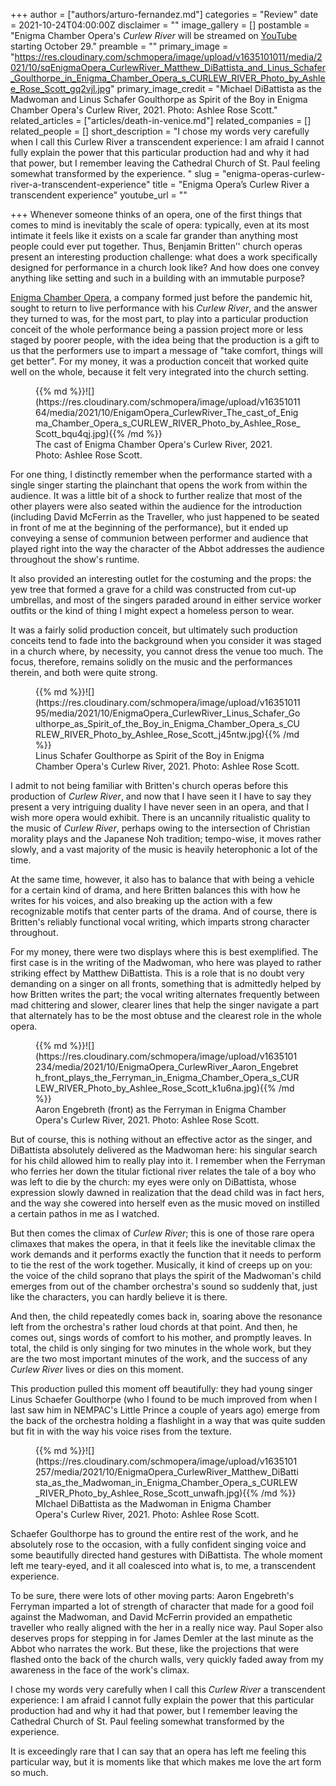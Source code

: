 +++
author = ["authors/arturo-fernandez.md"]
categories = "Review"
date = 2021-10-24T04:00:00Z
disclaimer = ""
image_gallery = []
postamble = "Enigma Chamber Opera's _Curlew River_ will be streamed on [YouTube](https://www.youtube.com/c/EnigmaChamberOpera) starting October 29."
preamble = ""
primary_image = "https://res.cloudinary.com/schmopera/image/upload/v1635101011/media/2021/10/sqEnigmaOpera_CurlewRiver_Matthew_DiBattista_and_Linus_Schafer_Goulthorpe_in_Enigma_Chamber_Opera_s_CURLEW_RIVER_Photo_by_Ashlee_Rose_Scott_gq2vjl.jpg"
primary_image_credit = "Michael DiBattista as the Madwoman and Linus Schafer Goulthorpe as Spirit of the Boy in Enigma Chamber Opera's Curlew River, 2021. Photo: Ashlee Rose Scott."
related_articles = ["articles/death-in-venice.md"]
related_companies = []
related_people = []
short_description = "I chose my words very carefully when I call this Curlew River a transcendent experience: I am afraid I cannot fully explain the power that this particular production had and why it had that power, but I remember leaving the Cathedral Church of St. Paul feeling somewhat transformed by the experience. "
slug = "enigma-operas-curlew-river-a-transcendent-experience"
title = "Enigma Opera’s Curlew River a transcendent experience"
youtube_url = ""

+++
Whenever someone thinks of an opera, one of the first things that comes to mind is inevitably the scale of opera: typically, even at its most intimate it feels like it exists on a scale far grander than anything most people could ever put together. Thus, Benjamin Britten’' church operas present an interesting production challenge: what does a work specifically designed for performance in a church look like? And how does one convey anything like setting and such in a building with an immutable purpose?

[Enigma Chamber Opera](https://www.facebook.com/enigmachamberopera/), a company formed just before the pandemic hit, sought to return to live performance with his _Curlew River_, and the answer they turned to was, for the most part, to play into a particular production conceit of the whole performance being a passion project more or less staged by poorer people, with the idea being that the production is a gift to us that the performers use to impart a message of "take comfort, things will get better". For my money, it was a production conceit that worked quite well on the whole, because it felt very integrated into the church setting.

<figure data-type="image">{{% md %}}![](https://res.cloudinary.com/schmopera/image/upload/v1635101164/media/2021/10/EnigamOpera_CurlewRiver_The_cast_of_Enigma_Chamber_Opera_s_CURLEW_RIVER_Photo_by_Ashlee_Rose_Scott_bqu4qj.jpg){{% /md %}}

<figcaption>The cast of Enigma Chamber Opera's Curlew River, 2021. Photo: Ashlee Rose Scott.</figcaption>

</figure>

For one thing, I distinctly remember when the performance started with a single singer starting the plainchant that opens the work from within the audience. It was a little bit of a shock to further realize that most of the other players were also seated within the audience for the introduction (including David McFerrin as the Traveller, who just happened to be seated in front of me at the beginning of the performance), but it ended up conveying a sense of communion between performer and audience that played right into the way the character of the Abbot addresses the audience throughout the show's runtime. 

It also provided an interesting outlet for the costuming and the props: the yew tree that formed a grave for a child was constructed from cut-up umbrellas, and most of the singers paraded around in either service worker outfits or the kind of thing I might expect a homeless person to wear.

It was a fairly solid production conceit, but ultimately such production conceits tend to fade into the background when you consider it was staged in a church where, by necessity, you cannot dress the venue too much. The focus, therefore, remains solidly on the music and the performances therein, and both were quite strong.

<figure data-type="image">{{% md %}}![](https://res.cloudinary.com/schmopera/image/upload/v1635101195/media/2021/10/EnigmaOpera_CurlewRiver_Linus_Schafer_Goulthorpe_as_Spirit_of_the_Boy_in_Enigma_Chamber_Opera_s_CURLEW_RIVER_Photo_by_Ashlee_Rose_Scott_j45ntw.jpg){{% /md %}}

<figcaption>Linus Schafer Goulthorpe as Spirit of the Boy in Enigma Chamber Opera's Curlew River, 2021. Photo: Ashlee Rose Scott.</figcaption>

</figure>

I admit to not being familiar with Britten's church operas before this production of _Curlew River_, and now that I have seen it I have to say they present a very intriguing duality I have never seen in an opera, and that I wish more opera would exhibit. There is an uncannily ritualistic quality to the music of _Curlew River_, perhaps owing to the intersection of Christian morality plays and the Japanese Noh tradition; tempo-wise, it moves rather slowly, and a vast majority of the music is heavily heterophonic a lot of the time. 

At the same time, however, it also has to balance that with being a vehicle for a certain kind of drama, and here Britten balances this with how he writes for his voices, and also breaking up the action with a few recognizable motifs that center parts of the drama. And of course, there is Britten's reliably functional vocal writing, which imparts strong character throughout.

For my money, there were two displays where this is best exemplified. The first case is in the writing of the Madwoman, who here was played to rather striking effect by Matthew DiBattista. This is a role that is no doubt very demanding on a singer on all fronts, something that is admittedly helped by how Britten writes the part; the vocal writing alternates frequently between mad chittering and slower, clearer lines that help the singer navigate a part that alternately has to be the most obtuse and the clearest role in the whole opera. 

<figure data-type="image">{{% md %}}![](https://res.cloudinary.com/schmopera/image/upload/v1635101234/media/2021/10/EnigmaOpera_CurlewRiver_Aaron_Engebreth_front_plays_the_Ferryman_in_Enigma_Chamber_Opera_s_CURLEW_RIVER_Photo_by_Ashlee_Rose_Scott_k1u6na.jpg){{% /md %}}

<figcaption>Aaron Engebreth (front) as the Ferryman in Enigma Chamber Opera's Curlew River, 2021. Photo: Ashlee Rose Scott.</figcaption>

</figure>

But of course, this is nothing without an effective actor as the singer, and DiBattista absolutely delivered as the Madwoman here: his singular search for his child allowed him to really play into it. I remember when the Ferryman who ferries her down the titular fictional river relates the tale of a boy who was left to die by the church: my eyes were only on DiBattista, whose expression slowly dawned in realization that the dead child was in fact hers, and the way she cowered into herself even as the music moved on instilled a certain pathos in me as I watched.

But then comes the climax of _Curlew River_; this is one of those rare opera climaxes that makes the opera, in that it feels like the inevitable climax the work demands and it performs exactly the function that it needs to perform to tie the rest of the work together. Musically, it kind of creeps up on you: the voice of the child soprano that plays the spirit of the Madwoman's child emerges from out of the chamber orchestra's sound so suddenly that, just like the characters, you can hardly believe it is there. 

And then, the child repeatedly comes back in, soaring above the resonance left from the orchestra's rather loud chords at that point. And then, he comes out, sings words of comfort to his mother, and promptly leaves. In total, the child is only singing for two minutes in the whole work, but they are the two most important minutes of the work, and the success of any _Curlew River_ lives or dies on this moment.

This production pulled this moment off beautifully: they had young singer Linus Schaefer Goulthorpe (who I found to be much improved from when I last saw him in NEMPAC's Little Prince a couple of years ago) emerge from the back of the orchestra holding a flashlight in a way that was quite sudden but fit in with the way his voice rises from the texture.

<figure data-type="image">{{% md %}}![](https://res.cloudinary.com/schmopera/image/upload/v1635101257/media/2021/10/EnigmaOpera_CurlewRiver_Matthew_DiBattista_as_the_Madwoman_in_Enigma_Chamber_Opera_s_CURLEW_RIVER_Photo_by_Ashlee_Rose_Scott_unwafh.jpg){{% /md %}}

<figcaption>MIchael DiBattista as the Madwoman in Enigma Chamber Opera's Curlew River, 2021. Photo: Ashlee Rose Scott.</figcaption>

</figure>

Schaefer Goulthorpe has to ground the entire rest of the work, and he absolutely rose to the occasion, with a fully confident singing voice and some beautifully directed hand gestures with DiBattista. The whole moment left me teary-eyed, and it all coalesced into what is, to me, a transcendent experience.

To be sure, there were lots of other moving parts: Aaron Engebreth's Ferryman imparted a lot of strength of character that made for a good foil against the Madwoman, and David McFerrin provided an empathetic traveller who really aligned with the her in a really nice way. Paul Soper also deserves props for stepping in for James Demler at the last minute as the Abbot who narrates the work. But these, like the projections that were flashed onto the back of the church walls, very quickly faded away from my awareness in the face of the work's climax.

I chose my words very carefully when I call this _Curlew River_ a transcendent experience: I am afraid I cannot fully explain the power that this particular production had and why it had that power, but I remember leaving the Cathedral Church of St. Paul feeling somewhat transformed by the experience. 

It is exceedingly rare that I can say that an opera has left me feeling this particular way, but it is moments like that which makes me love the art form so much.